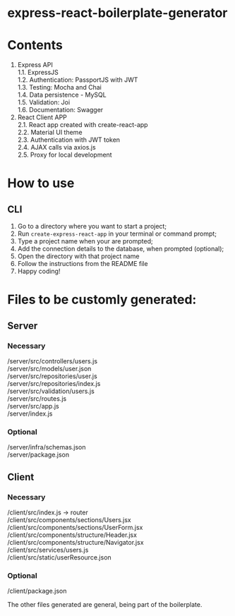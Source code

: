# express-react-boilerplate-generator

# Contents
1. Express API<br>
1.1. ExpressJS<br>
1.2. Authentication: PassportJS with JWT<br>
1.3. Testing: Mocha and Chai<br>
1.4. Data persistence - MySQL<br>
1.5. Validation: Joi<br>
1.6. Documentation: Swagger
2. React Client APP<br>
2.1. React app created with create-react-app<br>
2.2. Material UI theme<br>
2.3. Authentication with JWT token<br>
2.4. AJAX calls via axios.js<br>
2.5. Proxy for local development

# How to use
## CLI
1. Go to a directory where you want to start a project;
2. Run `create-express-react-app` in your terminal or command prompt;
3. Type a project name when your are prompted;
4. Add the connection details to the database, when prompted (optional);
5. Open the directory with that project name
6. Follow the instructions from the README file
7. Happy coding!

# Files to be customly generated:

## Server
### Necessary
/server/src/controllers/users.js<br>
/server/src/models/user.json<br>
/server/src/repositories/user.js<br>
/server/src/repositories/index.js<br>
/server/src/validation/users.js<br>
/server/src/routes.js<br>
/server/src/app.js<br>
/server/index.js<br>

### Optional
/server/infra/schemas.json<br>
/server/package.json


## Client
### Necessary
/client/src/index.js -> router<br>
/client/src/components/sections/Users.jsx<br>
/client/src/components/sections/UserForm.jsx<br>
/client/src/components/structure/Header.jsx<br>
/client/src/components/structure/Navigator.jsx<br>
/client/src/services/users.js<br>
/client/src/static/userResource.json

### Optional
/client/package.json


The other files generated are general, being part of the boilerplate.